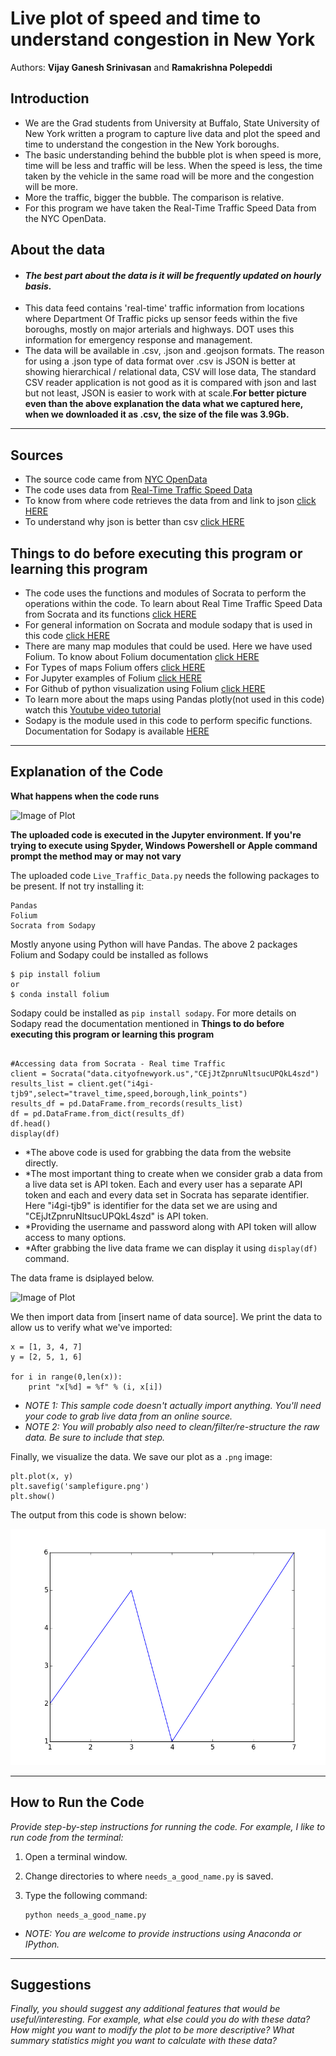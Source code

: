 # Live plot of speed and time to understand congestion in New York

Authors:  **Vijay Ganesh Srinivasan** and **Ramakrishna Polepeddi**

## Introduction
- We are the Grad students from University at Buffalo, State University of New York written a program to capture live data and plot the speed and time to understand the congestion in the New York boroughs.
- The basic understanding behind the bubble plot is when speed is more, time will be less and traffic will be less. When the speed is less, the time taken by the vehicle in the same road will be more and the congestion will be more.
- More the traffic, bigger the bubble. The comparison is relative.
- For this program we have taken the Real-Time Traffic Speed Data from the NYC OpenData.

## About the data
- #### *The best part about the data is it will be frequently updated on hourly basis.*
- This data feed contains 'real-time' traffic information from locations where Department Of Traffic picks up sensor feeds within the five boroughs, mostly on major arterials and highways. DOT uses this information for emergency response and management.
- The data will be available in .csv, .json and .geojson formats. The reason for using a .json type of data format over .csv is JSON is better at showing hierarchical / relational data, CSV will lose data, The standard CSV reader application is not good as it is compared with json and last but not least, JSON is easier to work with at scale.**For better picture even than the above explanation the data what we captured here, when we downloaded it as .csv, the size of the file was 3.9Gb.**

---

## Sources
- The source code came from [NYC OpenData](https://opendata.cityofnewyork.us/)
- The code uses data from [Real-Time Traffic Speed Data](https://data.cityofnewyork.us/Transportation/Real-Time-Traffic-Speed-Data/qkm5-nuaq)
- To know from where code retrieves the data from and link to json [click HERE](https://data.cityofnewyork.us/resource/i4gi-tjb9.json)
- To understand why json is better than csv [click HERE](https://blog.datafiniti.co/4-reasons-you-should-use-json-instead-of-csv-2cac362f1943)

## Things to do before executing this program or learning this program
- The code uses the functions and modules of Socrata to perform the operations within the code. To learn about Real Time Traffic Speed Data from Socrata and its functions [click HERE](https://dev.socrata.com/foundry/data.cityofnewyork.us/i4gi-tjb9)
- For general information on Socrata and module sodapy that is used in this code [click HERE](https://dev.socrata.com/consumers/getting-started.html)
- There are many map modules that could be used. Here we have used Folium. To know about Folium documentation [click HERE](https://folium.readthedocs.io/en/latest/#)
- For Types of maps Folium offers [click HERE](http://folium.readthedocs.io/en/latest/quickstart.html)
- For Jupyter examples of Folium [click HERE](http://nbviewer.jupyter.org/github/python-visualization/folium/tree/master/examples/)
- For Github of python visualization using Folium [click HERE](https://github.com/python-visualization/folium)
- To learn more about the maps using Pandas plotly(not used in this code) watch this [Youtube video tutorial](https://www.youtube.com/watch?v=hA39KSTb3dY)
- Sodapy is the module used in this code to perform specific functions. Documentation for Sodapy is available [HERE](https://github.com/xmunoz/sodapy)


---

## Explanation of the Code

**What happens when the code runs**


![Image of Plot](https://github.com/IE-555/api-vijay-ganesh-srinivasan-ramakrishna-polepeddi/blob/master/images/Capture_2.PNG)

**The uploaded code is executed in the Jupyter environment. If you're trying to execute using Spyder, Windows Powershell or Apple command prompt the method may or may not vary**

The uploaded code `Live_Traffic_Data.py` needs the following packages to be present. If not try installing it:
```
Pandas
Folium
Socrata from Sodapy
```
Mostly anyone using Python will have Pandas. The above 2 packages Folium and Sodapy could be installed as follows
```
$ pip install folium
or
$ conda install folium

```
Sodapy could be installed as `pip install sodapy`. For more details on Sodapy read the documentation mentioned in **Things to do before executing this program or learning this program**

```

#Accessing data from Socrata - Real time Traffic
client = Socrata("data.cityofnewyork.us","CEjJtZpnruNltsucUPQkL4szd")
results_list = client.get("i4gi-tjb9",select="travel_time,speed,borough,link_points")
results_df = pd.DataFrame.from_records(results_list)
df = pd.DataFrame.from_dict(results_df)
df.head()
display(df)

```
- *The above code is used for grabbing the data from the website directly.
- *The most important thing to create when we consider grab a data from a live data set is API token. Each and every user has a separate API token and each and every data set in Socrata has separate identifier. Here "i4gi-tjb9" is identifier for the data set we are using and "CEjJtZpnruNltsucUPQkL4szd" is API token.
- *Providing the username and password along with API token will allow access to many options.
- *After grabbing the live data frame we can display it using `display(df)` command.

The data frame is dsiplayed below.

![Image of Plot](https://github.com/IE-555/api-vijay-ganesh-srinivasan-ramakrishna-polepeddi/blob/master/images/Capture_3.PNG)

We then import data from [insert name of data source].  We print the data to allow us to verify what we've imported:
```
x = [1, 3, 4, 7]
y = [2, 5, 1, 6]

for i in range(0,len(x)):
	print "x[%d] = %f" % (i, x[i])		
```
- *NOTE 1:  This sample code doesn't actually import anything.  You'll need your code to grab live data from an online source.*  
- *NOTE 2:  You will probably also need to clean/filter/re-structure the raw data.  Be sure to include that step.*

Finally, we visualize the data.  We save our plot as a `.png` image:
```
plt.plot(x, y)
plt.savefig('samplefigure.png')	
plt.show()
```

The output from this code is shown below:

![Image of Plot](images/samplefigure.png)

---

## How to Run the Code
*Provide step-by-step instructions for running the code.  For example, I like to run code from the terminal:*
1. Open a terminal window.

2. Change directories to where `needs_a_good_name.py` is saved.

3. Type the following command:
	```
	python needs_a_good_name.py
	```

- *NOTE: You are welcome to provide instructions using Anaconda or IPython.*

---

## Suggestions
*Finally, you should suggest any additional features that would be useful/interesting.  For example, what else could you do with these data?  How might you want to modify the plot to be more descriptive?  What summary statistics might you want to calculate with these data?*
